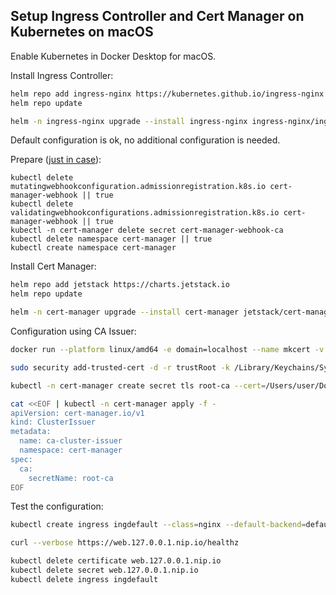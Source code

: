 ## Setup Ingress Controller and Cert Manager on Kubernetes on macOS

Enable Kubernetes in Docker Desktop for macOS.

Install Ingress Controller:
```bash
helm repo add ingress-nginx https://kubernetes.github.io/ingress-nginx
helm repo update

helm -n ingress-nginx upgrade --install ingress-nginx ingress-nginx/ingress-nginx --version 4.0.6 --create-namespace --reuse-values
```

Default configuration is ok, no additional configuration is needed.

Prepare ([just in case](https://github.com/jetstack/cert-manager/issues/2602#issuecomment-636369696)):
```
kubectl delete mutatingwebhookconfiguration.admissionregistration.k8s.io cert-manager-webhook || true
kubectl delete validatingwebhookconfigurations.admissionregistration.k8s.io cert-manager-webhook || true
kubectl -n cert-manager delete secret cert-manager-webhook-ca
kubectl delete namespace cert-manager || true
kubectl create namespace cert-manager
```

Install Cert Manager:
```bash
helm repo add jetstack https://charts.jetstack.io
helm repo update

helm -n cert-manager upgrade --install cert-manager jetstack/cert-manager --create-namespace --version v1.5.4 --reuse-values --set installCRDs=true --set prometheus.enabled=false
```

Configuration using CA Issuer:
```bash
docker run --platform linux/amd64 -e domain=localhost --name mkcert -v ~/Documents/root-ca:/root/.local/share/mkcert vishnunair/docker-mkcert

sudo security add-trusted-cert -d -r trustRoot -k /Library/Keychains/System.keychain ~/Documents/root-ca/rootCA.pem

kubectl -n cert-manager create secret tls root-ca --cert=/Users/user/Documents/root-ca/rootCA.pem --key=/Users/user/Documents/root-ca/rootCA-key.pem

cat <<EOF | kubectl -n cert-manager apply -f -
apiVersion: cert-manager.io/v1
kind: ClusterIssuer
metadata:
  name: ca-cluster-issuer
  namespace: cert-manager
spec:
  ca:
    secretName: root-ca
EOF
```

Test the configuration:
```bash
kubectl create ingress ingdefault --class=nginx --default-backend=defaultsvc:http --rule="web.127.0.0.1.nip.io/*=kubernetes:443,tls=web.127.0.0.1.nip.io" --annotation="cert-manager.io/cluster-issuer=ca-cluster-issuer" --annotation="nginx.ingress.kubernetes.io/backend-protocol=HTTPS"

curl --verbose https://web.127.0.0.1.nip.io/healthz

kubectl delete certificate web.127.0.0.1.nip.io
kubectl delete secret web.127.0.0.1.nip.io
kubectl delete ingress ingdefault
```
